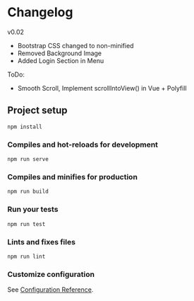 # Changelog

v0.02

- Bootstrap CSS changed to non-minified
- Removed Background Image
- Added Login Section in Menu

ToDo:

- Smooth Scroll, Implement scrollIntoView() in Vue + Polyfill

## Project setup
```
npm install
```

### Compiles and hot-reloads for development
```
npm run serve
```

### Compiles and minifies for production
```
npm run build
```

### Run your tests
```
npm run test
```

### Lints and fixes files
```
npm run lint
```

### Customize configuration
See [Configuration Reference](https://cli.vuejs.org/config/).
